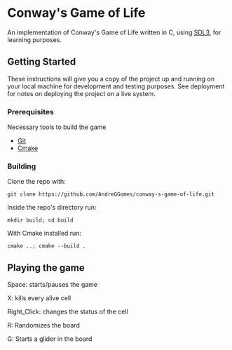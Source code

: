 # Conway's Game of Life

An implementation of Conway's Game of Life written in C, using [SDL3](https://github.com/libsdl-org/SDL), for learning purposes.

## Getting Started

These instructions will give you a copy of the project up and running on
your local machine for development and testing purposes. See deployment
for notes on deploying the project on a live system.

### Prerequisites

Necessary tools to build the game
- [Git](https://git-scm.com/downloads)
- [Cmake](https://cmake.org/download/)

### Building

Clone the repo with:

    git clone https://github.com/AndreGGomes/conway-s-game-of-life.git

Inside the repo's directory run:

    mkdir build; cd build

With Cmake installed run:

    cmake ..; cmake --build .

## Playing the game

Space: starts/pauses the game

X: kills every alive cell

Right_Click: changes the status of the cell

R: Randomizes the board

G: Starts a glider in the board
